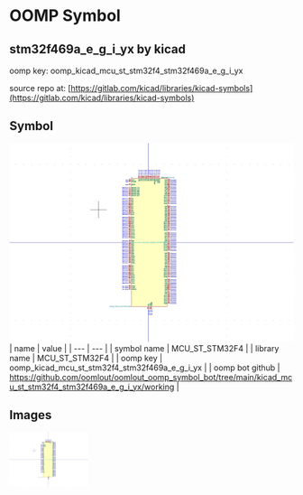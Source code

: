 # OOMP Symbol  
## stm32f469a_e_g_i_yx  by kicad  
  
oomp key: oomp_kicad_mcu_st_stm32f4_stm32f469a_e_g_i_yx  
  
source repo at: [https://gitlab.com/kicad/libraries/kicad-symbols](https://gitlab.com/kicad/libraries/kicad-symbols)  
## Symbol  
  
[![working.png](working_600.png)](working.png)  
| name | value | 
| --- | --- | 
| symbol name | MCU_ST_STM32F4 | 
| library name | MCU_ST_STM32F4 | 
| oomp key | oomp_kicad_mcu_st_stm32f4_stm32f469a_e_g_i_yx | 
| oomp bot github | https://github.com/oomlout/oomlout_oomp_symbol_bot/tree/main/kicad_mcu_st_stm32f4_stm32f469a_e_g_i_yx/working | 
## Images  
  
[![working.png](working_140.png)](working.png)  
